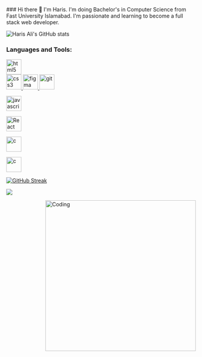 <!DOCTYPE html>
<html lang="en">
<head>
 <link rel="stylesheet" href="https://cdn.jsdelivr.net/gh/devicons/devicon@v2.15.1/devicon.min.css">          
</head>
<body>
### Hi there 👋
I'm Haris. I'm doing Bachelor's in Computer Science from Fast University Islamabad. I'm passionate and learning to become a full stack web developer.

![Haris Ali's GitHub stats](https://github-readme-stats.vercel.app/api?username=harisalimughal&show_icons=true&theme=radical)
<h3 align="left">Languages and Tools:</h3>

<a href="https://www.w3.org/html/" target="_blank"> <img src="https://cdn.jsdelivr.net/gh/devicons/devicon/icons/html5/html5-original-wordmark.svg" alt="html5" width="40" height="40"/> </a>  
<a href="https://www.w3schools.com/css/" target="_blank"> <img src="https://cdn.jsdelivr.net/gh/devicons/devicon/icons/css3/css3-original-wordmark.svg" alt="css3" width="40" 
height="40"/> </a><a href="https://www.figma.com/" target="_blank"> <img src="https://www.vectorlogo.zone/logos/figma/figma-icon.svg" alt="figma" width="40" height="40"/> </a> <a href="https://git-scm.com/" target="_blank"> <img src="https://www.vectorlogo.zone/logos/git-scm/git-scm-icon.svg" alt="git" width="40" height="40"/> </a> 
<p align="left"> <a href="https://www.cprogramming.com/" target="_blank"> <img src="https://cdn.jsdelivr.net/gh/devicons/devicon/icons/javascript/javascript-original.svg"" alt="javascript" width="40" height="40"/> </a>  
<p align="left"> <a href="https://legacy.reactjs.org/"> <img src="https://cdn.jsdelivr.net/gh/devicons/devicon/icons/react/react-original-wordmark.svg" alt="React" width="40" height="40"/> </a>  
    <i class="devicon-python-plain-wordmark"></i>
<p align="left"> <a href="https://www.cprogramming.com/" target="_blank"> <i class="devicon-python-plain-wordmark" alt="python" width="40" height="40"></i></a>    
<p align="left"> <a href="https://www.java.com/en/download/help/whatis_java.html" target="_blank"> <img src="https://cdn.jsdelivr.net/gh/devicons/devicon/icons/java/java-original-wordmark.svg" alt="c" width="40" height="40"/> </a>  
<p align="left"> <a href="https://www.cprogramming.com/" target="_blank"> <img src="https://cdn.jsdelivr.net/gh/devicons/devicon/icons/c/c-original.svg" alt="c" width="40" height="40"/> </a>  
  

[![GitHub Streak](http://github-readme-streak-stats.herokuapp.com?user=harisalimughal)](https://git.io/streak-stats)

![](https://komarev.com/ghpvc/?username=harisalimughal)



<img align="right" alt="Coding" width="400" src="https://res.cloudinary.com/practicaldev/image/fetch/s--sNXjzc6P--/c_limit%2Cf_auto%2Cfl_progressive%2Cq_66%2Cw_880/https://media1.tenor.com/images/0c34272909ee2a4db5606a014082312b/tenor.gif%3Fitemid%3D15828752">
<!--
**harisalimughal/harisalimughal** is a ✨ _special_ ✨ repository because its `README.md` (this file) appears on your GitHub profile.

Here are some ideas to get you started:

- 🔭 I’m currently working on ...
- 🌱 I’m currently learning ...
- 👯 I’m looking to collaborate on ...
- 🤔 I’m looking for help with ...
- 💬 Ask me about ...
- 📫 How to reach me: ...
- 😄 Pronouns: ...
- ⚡ Fun fact: ...
-->
  </body>
</html>
